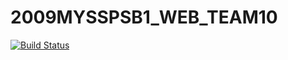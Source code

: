 # 2009MYSSPSB1_WEB_TEAM10
[![Build Status](https://dev.azure.com/chandanaan/webdev/_apis/build/status/99002674.2009MYSSPSB1_WEB_TEAM10?branchName=main)](https://dev.azure.com/chandanaan/webdev/_build/latest?definitionId=2&branchName=main)
